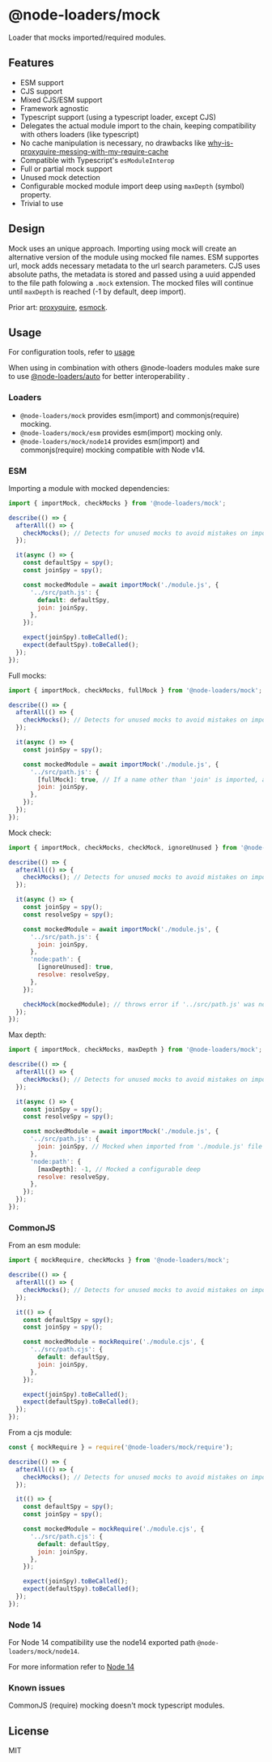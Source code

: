 # @node-loaders/mock

Loader that mocks imported/required modules.

## Features

- ESM support
- CJS support
- Mixed CJS/ESM support
- Framework agnostic
- Typescript support (using a typescript loader, except CJS)
- Delegates the actual module import to the chain, keeping compatibility with others loaders (like typescript)
- No cache manipulation is necessary, no drawbacks like [why-is-proxyquire-messing-with-my-require-cache](https://github.com/thlorenz/proxyquire#why-is-proxyquire-messing-with-my-require-cache)
- Compatible with Typescript's `esModuleInterop`
- Full or partial mock support
- Unused mock detection
- Configurable mocked module import deep using `maxDepth` (symbol) property.
- Trivial to use

## Design

Mock uses an unique approach.
Importing using mock will create an alternative version of the module using mocked file names.
ESM supportes url, mock adds necessary metadata to the url search parameters. CJS uses absolute paths, the metadata is stored and passed using a uuid appended to the file path folowing a `.mock` extension.
The mocked files will continue until `maxDepth` is reached (-1 by default, deep import).

Prior art: [proxyquire](https://github.com/thlorenz/proxyquire), [esmock](https://github.com/iambumblehead/esmock).

## Usage

For configuration tools, refer to [usage](https://github.com/node-loaders/loaders#usage)

When using in combination with others @node-loaders modules make sure to use [@node-loaders/auto](https://github.com/node-loaders/loaders/tree/main/workspaces/auto#node-loadersauto) for better interoperability .

### Loaders

- `@node-loaders/mock` provides esm(import) and commonjs(require) mocking.
- `@node-loaders/mock/esm` provides esm(import) mocking only.
- `@node-loaders/mock/node14` provides esm(import) and commonjs(require) mocking compatible with Node v14.

### ESM

Importing a module with mocked dependencies:

```js
import { importMock, checkMocks } from '@node-loaders/mock';

describe(() => {
  afterAll(() => {
    checkMocks(); // Detects for unused mocks to avoid mistakes on import changes.
  });

  it(async () => {
    const defaultSpy = spy();
    const joinSpy = spy();

    const mockedModule = await importMock('./module.js', {
      '../src/path.js': {
        default: defaultSpy,
        join: joinSpy,
      },
    });

    expect(joinSpy).toBeCalled();
    expect(defaultSpy).toBeCalled();
  });
});
```

Full mocks:

```js
import { importMock, checkMocks, fullMock } from '@node-loaders/mock';

describe(() => {
  afterAll(() => {
    checkMocks(); // Detects for unused mocks to avoid mistakes on import changes.
  });

  it(async () => {
    const joinSpy = spy();

    const mockedModule = await importMock('./module.js', {
      '../src/path.js': {
        [fullMock]: true, // If a name other than 'join' is imported, a 'Module does not provide an export named' is thrown.
        join: joinSpy,
      },
    });
  });
});
```

Mock check:

```js
import { importMock, checkMocks, checkMock, ignoreUnused } from '@node-loaders/mock';

describe(() => {
  afterAll(() => {
    checkMocks(); // Detects for unused mocks to avoid mistakes on import changes.
  });

  it(async () => {
    const joinSpy = spy();
    const resolveSpy = spy();

    const mockedModule = await importMock('./module.js', {
      '../src/path.js': {
        join: joinSpy,
      },
      'node:path': {
        [ignoreUnused]: true,
        resolve: resolveSpy,
      },
    });

    checkMock(mockedModule); // throws error if '../src/path.js' was not imported but not on 'node:path'
  });
});
```

Max depth:

```js
import { importMock, checkMocks, maxDepth } from '@node-loaders/mock';

describe(() => {
  afterAll(() => {
    checkMocks(); // Detects for unused mocks to avoid mistakes on import changes.
  });

  it(async () => {
    const joinSpy = spy();
    const resolveSpy = spy();

    const mockedModule = await importMock('./module.js', {
      '../src/path.js': {
        join: joinSpy, // Mocked when imported from './module.js' file only
      },
      'node:path': {
        [maxDepth]: -1, // Mocked a configurable deep
        resolve: resolveSpy,
      },
    });
  });
});
```

### CommonJS

From an esm module:

```js
import { mockRequire, checkMocks } from '@node-loaders/mock';

describe(() => {
  afterAll(() => {
    checkMocks(); // Detects for unused mocks to avoid mistakes on import changes.
  });

  it(() => {
    const defaultSpy = spy();
    const joinSpy = spy();

    const mockedModule = mockRequire('./module.cjs', {
      '../src/path.cjs': {
        default: defaultSpy,
        join: joinSpy,
      },
    });

    expect(joinSpy).toBeCalled();
    expect(defaultSpy).toBeCalled();
  });
});
```

From a cjs module:

```cjs
const { mockRequire } = require('@node-loaders/mock/require');

describe(() => {
  afterAll(() => {
    checkMocks(); // Detects for unused mocks to avoid mistakes on import changes.
  });

  it(() => {
    const defaultSpy = spy();
    const joinSpy = spy();

    const mockedModule = mockRequire('./module.cjs', {
      '../src/path.cjs': {
        default: defaultSpy,
        join: joinSpy,
      },
    });

    expect(joinSpy).toBeCalled();
    expect(defaultSpy).toBeCalled();
  });
});
```

### Node 14

For Node 14 compatibility use the node14 exported path `@node-loaders/mock/node14`.

For more information refer to [Node 14](https://github.com/node-loaders/loaders#node_14)

### Known issues

CommonJS (require) mocking doesn't mock typescript modules.

## License

MIT
